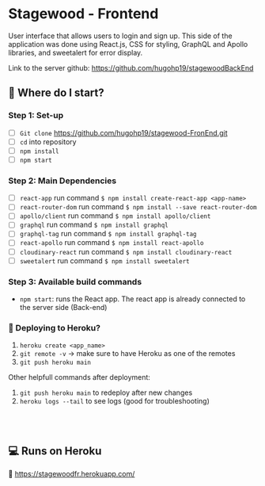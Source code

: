 # Stagewood - Frontend

User interface that allows users to login and sign up. This side of the application was done using React.js, CSS for styling, GraphQL and Apollo libraries, and sweetalert for error display.

Link to the server github: https://github.com/hugohp19/stagewoodBackEnd
<br>
## :memo: Where do I start?

### Step 1: Set-up
- [ ] `Git clone` https://github.com/hugohp19/stagewood-FronEnd.git
- [ ] `cd` into repository
- [ ] `npm install`
- [ ] `npm start`

### Step 2: Main Dependencies
- [ ] `react-app` run command `$ npm install create-react-app <app-name>`
- [ ] `react-router-dom` run command `$ npm install --save react-router-dom`
- [ ] `apollo/client` run command `$ npm install apollo/client`
- [ ] `graphql` run command `$ npm install graphql`
- [ ] `graphql-tag` run command `$ npm install graphql-tag`
- [ ] `react-apollo` run command `$ npm install react-apollo`
- [ ] `cloudinary-react` run command `$ npm install cloudinary-react`
- [ ] `sweetalert` run command `$ npm install sweetalert`

### Step 3: Available build commands

- `npm start`: runs the React app. The react app is already connected to the server side (Back-end)


### :memo: Deploying to Heroku?

1. `heroku create <app_name>`
2. `git remote -v` -> make sure to have Heroku as one of the remotes
3. `git push heroku main`

Other helpfull commands after deployment:
1. `git push heroku main` to redeploy after new changes
2. `heroku logs --tail` to see logs (good for troubleshooting)

<br /><br />
## :computer: Runs on Heroku
:rocket:  https://stagewoodfr.herokuapp.com/

